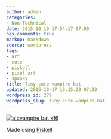 ```yaml
---
author: admin
categories:
- Non-Technical
date: 2015-10-10 17:54:17-07:00
has-comments: true
markup: markdown
source: wordpress
tags:
- art
- cute
- piskell
- pixel art
- spooky
title: Tiny cute vampire bat
updated: 2015-10-17 19:15:20-07:00
wordpress_id: 279
wordpress_slug: tiny-cute-vampire-bat
---
```

[![alt:vampire bat x16](../wp-content/uploads/2015/10/vampire-bat-x16.png)](../wp-content/uploads/2015/10/vampire-bat-x16.png)

Made using [Piskell](http://www.piskelapp.com/)
